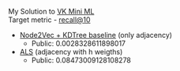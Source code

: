 My Solution to [VK Mini ML](https://cups.online/ru/contests/vk-miniml) <br>
Target metric - [recall@10](https://medium.com/@m_n_malaeb/recall-and-precision-at-k-for-recommender-systems-618483226c54) <br>
* [Node2Vec + KDTree baseline](node2vec_baseline.ipynb) (only adjacency)
  * Public: 0.0028328611898017
* [ALS](als.ipynb) (adjacency with h weigths)
  * Public: 0.08473009128108278
